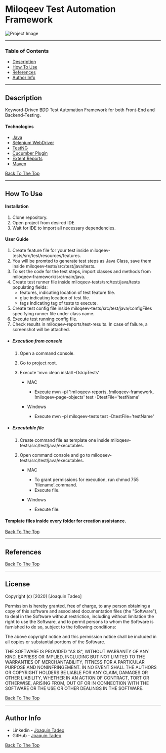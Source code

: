 # Miloqeev Test Automation Framework

![Project Image](https://miro.medium.com/max/550/1*2GicMCBgQTDf7I1hmMoCLQ.jpeg)


---

### Table of Contents

- [Description](#description)
- [How To Use](#how-to-use)
- [References](#references)
- [Author Info](#author-info)

---

## Description

Keyword-Driven BDD Test Automation Framework for both Front-End and Backend-Testing.

#### Technologies

- [Java](https://www.java.com/en/)
- [Selenium WebDriver](https://www.selenium.dev/)
- [TestNG](https://testng.org/)
- [Cucumber Plugin](https://cucumber.io/)
- [Extent Reports](https://extentreports.com/)
- [Maven](https://maven.apache.org/)

[Back To The Top](#miloqeev-test-automation-framework)

---

## How To Use

#### Installation
1. Clone repository.
2. Open project from desired IDE.
3. Wait for IDE to import all necessary dependencies.


#### User Guide

1. Create feature file for your test inside miloqeev-tests/src/test/resources/features.
2. You will be promted to generate test steps as Java Class, save them inside miloqeev-tests/src/test/java/tests.
3. To set the code for the test steps, import classes and methods from miloqeev-framework/src/main/java.
4. Create test runner file inside miloqeev-tests/src/test/java/tests populating fields:
    - features, indicating location of test feature file.
    - glue indicating location of test file.
    - tags indicating tag of tests to execute.
5. Create test config file inside miloqeev-tests/src/test/java/configFiles specifying runner file under class name.
6. Execute test running config file.
7. Check results in miloqeev-reports/test-results. In case of failure, a screenshot will be attached.

* ##### Execution from console
    1. Open a command console.
    2. Go to project root.
    3. Execute 'mvn clean install -DskipTests'
    
        * MAC
            - Execute mvn -pl '!miloqeev-reports, !miloqeev-framework, !miloqeev-page-objects' test -DtestFile='testName'
            
        * Windows
            - Execute mvn -pl miloqeev-tests test -DtestFile='testName'
            
* ##### Executable file
    1. Create command file as template one inside miloqeev-tests/src/test/java/executables.
    2. Open command console and go to miloqeev-tests/src/test/java/executables.
    
        * MAC

            - To grant permissions for execution, run chmod 755 'filename'.command.
            - Execute file.
        
        * Windows
            - Execute file.

#### Template files inside every folder for creation assistance.
    
[Back To The Top](#miloqeev-test-automation-framework)

---

## References
[Back To The Top](#miloqeev-test-automation-framework)

---

## License

Copyright (c) [2020] [Joaquin Tadeo]

Permission is hereby granted, free of charge, to any person obtaining a copy
of this software and associated documentation files (the "Software"), to deal
in the Software without restriction, including without limitation the right
to use the Software, and to permit persons to whom the Software is
furnished to do so, subject to the following conditions:

The above copyright notice and this permission notice shall be included in all
copies or substantial portions of the Software.

THE SOFTWARE IS PROVIDED "AS IS", WITHOUT WARRANTY OF ANY KIND, EXPRESS OR
IMPLIED, INCLUDING BUT NOT LIMITED TO THE WARRANTIES OF MERCHANTABILITY,
FITNESS FOR A PARTICULAR PURPOSE AND NONINFRINGEMENT. IN NO EVENT SHALL THE
AUTHORS OR COPYRIGHT HOLDERS BE LIABLE FOR ANY CLAIM, DAMAGES OR OTHER
LIABILITY, WHETHER IN AN ACTION OF CONTRACT, TORT OR OTHERWISE, ARISING FROM,
OUT OF OR IN CONNECTION WITH THE SOFTWARE OR THE USE OR OTHER DEALINGS IN THE
SOFTWARE.

[Back To The Top](#miloqeev-test-automation-framework)

---

## Author Info

- Linkedin - [Joaquin Tadeo](https://www.linkedin.com/in/joaqu%C3%ADn-tadeo-43a811166/?locale=en_US)
- GitHub - [Joaquin Tadeo](https://github.com/joaquintadeo)

[Back To The Top](#miloqeev-test-automation-framework)
